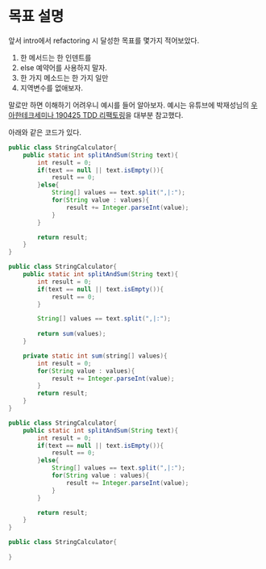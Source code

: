 # 목표 설명
앞서 intro에서 refactoring 시 달성한 목표를 몇가지 적어보았다.
1. 한 메서드는 한 인덴트를
2. else 예약어를 사용하지 말자.
3. 한 가지 메소드는 한 가지 일만
4. 지역변수를 없애보자.

말로만 하면 이해하기 어려우니 예시를 들어 알아보자. 예시는 유튜브에 박재성님의 [우아한테크세미나 190425 TDD 리팩토링](https://www.youtube.com/watch?v=bIeqAlmNRrA&t=3959s)을 대부분 참고했다.

아래와 같은 코드가 있다.
```java
public class StringCalculator{
    public static int splitAndSum(String text){
        int result = 0;
        if(text == null || text.isEmpty()){
            result == 0;
        }else{
            String[] values == text.split(",|:");
            for(String value : values){
                result += Integer.parseInt(value);
            }
        }

        return result;
    }
}
```
```java
public class StringCalculator{
    public static int splitAndSum(String text){
        int result = 0;
        if(text == null || text.isEmpty()){
            result == 0;
        }

        String[] values == text.split(",|:");
    
        return sum(values);
    }

    private static int sum(string[] values){
        int result = 0;
        for(String value : values){
            result += Integer.parseInt(value);
        }
        return result;
    }
}
```
```java
public class StringCalculator{
    public static int splitAndSum(String text){
        int result = 0;
        if(text == null || text.isEmpty()){
            result == 0;
        }else{
            String[] values == text.split(",|:");
            for(String value : values){
                result += Integer.parseInt(value);
            }
        }

        return result;
    }
}
```
```java
public class StringCalculator{
    
}
```